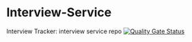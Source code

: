 # Interview-Service
Interview Tracker: interview service repo
[![Quality Gate Status](https://sonarcloud.io/api/project_badges/measure?project=revaturelabs_Interview-Service&metric=alert_status)](https://sonarcloud.io/dashboard?id=revaturelabs_Interview-Service)
